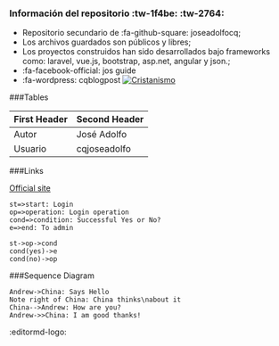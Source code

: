 ### Información del repositorio :tw-1f4be: :tw-2764:

- Repositorio secundario de :fa-github-square: joseadolfocq;
- Los archivos guardados son públicos y libres;
- Los proyectos construidos han sido desarrollados bajo frameworks como: laravel, vue.js, bootstrap, asp.net, angular y json.;
- :fa-facebook-official: jos guide
- :fa-wordpress: cqblogpost
 [![Cristanismo](https://upload.wikimedia.org/wikipedia/commons/thumb/f/f9/Ichthys.svg/1200px-Ichthys.svg.png "Cristanismo")](https://upload.wikimedia.org/wikipedia/commons/thumb/f/f9/Ichthys.svg/1200px-Ichthys.svg.png "Cristanismo")

 ###Tables
                    
First Header  | Second Header
------------- | -------------
Autor   	| José Adolfo
Usuario   |  cqjoseadolfo 


###Links

[Official site](https://cqjoseadolfo.github.io/cqjoseadolfo/)

```flow
st=>start: Login
op=>operation: Login operation
cond=>condition: Successful Yes or No?
e=>end: To admin

st->op->cond
cond(yes)->e
cond(no)->op
```

###Sequence Diagram
                    
```seq
Andrew->China: Says Hello 
Note right of China: China thinks\nabout it 
China-->Andrew: How are you? 
Andrew->>China: I am good thanks!
```

:editormd-logo: